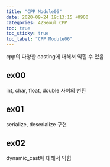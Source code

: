 ```yaml
---
title: "CPP Module06"
date: 2020-09-24 19:13:15 +0900
categories: 42Seoul CPP
toc: true
toc_sticky: true
toc_label: "CPP Module06"
---
```


cpp의 다양한 casting에 대해서 익힐 수 있음

## ex00

int, char, float, double 사이의 변환

## ex01

serialize, deserialize 구현

## ex02

dynamic_cast에 대해서 익힘
